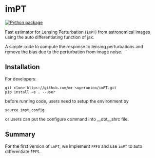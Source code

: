 # imPT
[![Python package](https://github.com/mr-superonion/lensPT/actions/workflows/python-package.yml/badge.svg)](https://github.com/mr-superonion/lensPT/actions/workflows/python-package.yml)

Fast estimator for Lensing Perturbation (`imPT`) from astronomical images
using the auto differentiating function of jax.

A simple code to compute the response to lensing perturbations and remove the
bias due to the perturbation from image noise.


## Installation

For developers:
```shell
git clone https://github.com/mr-superonion/imPT.git
pip install -e . --user
```
before running code, users need to setup the environment by
```shell
source impt_config
```
or users can put the configure command into __dot__shrc file.

## Summary
For the first version of `imPT`, we implement `FPFS` and use `imPT` to auto
differentiate `FPFS`.
